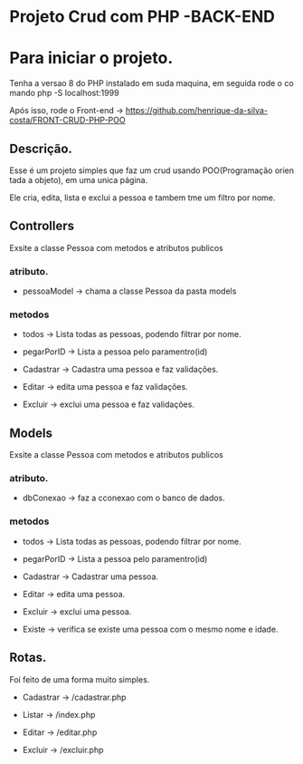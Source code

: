 # Projeto Crud com PHP -BACK-END

# Para iniciar o projeto.

Tenha a versao 8 do PHP instalado em suda maquina, em seguida rode o comando php -S localhost:1999

Após isso, rode o Front-end -> https://github.com/henrique-da-silva-costa/FRONT-CRUD-PHP-POO

## Descrição.

Esse é um projeto simples que faz um crud usando POO(Programação orientada a objeto), em uma unica página.

Ele cria, edita, lista e exclui a pessoa e tambem tme um filtro por nome.

## Controllers

Exsite a classe Pessoa com metodos e atributos publicos

### atributo.

* pessoaModel -> chama a classe Pessoa da pasta models

### metodos

* todos -> Lista todas as pessoas, podendo filtrar por nome.

* pegarPorID -> Lista a pessoa pelo paramentro(id)

* Cadastrar -> Cadastra uma pessoa e faz validações.

* Editar -> edita uma pessoa e faz validações.

* Excluir -> exclui uma pessoa e faz validações.

## Models

Exsite a classe Pessoa com metodos e atributos publicos

### atributo.

* dbConexao -> faz a cconexao com o banco de dados.

### metodos

* todos -> Lista todas as pessoas, podendo filtrar por nome.

* pegarPorID -> Lista a pessoa pelo paramentro(id)

* Cadastrar -> Cadastrar uma pessoa.

* Editar -> edita uma pessoa.

* Excluir -> exclui uma pessoa.

* Existe -> verifica se existe uma pessoa com o mesmo nome e idade.

## Rotas.

Foi feito de uma forma muito simples.

* Cadastrar -> /cadastrar.php

* Listar -> /index.php

* Editar -> /editar.php

* Excluir -> /excluir.php


